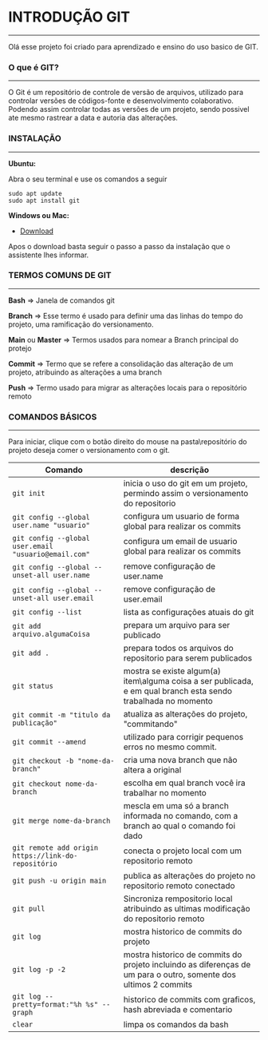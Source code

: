 # **INTRODUÇÃO  GIT** #
---
Olá esse projeto foi criado para aprendizado e ensino do uso basico de GIT.

### **O que é GIT?** ###
---

O Git é um repositório de controle de versão de arquivos, utilizado para controlar versões de códigos-fonte e desenvolvimento colaborativo. Podendo assim controlar todas as versões de um projeto, sendo possivel ate mesmo rastrear a data e autoria das alterações.

### **INSTALAÇÃO** ###
---

**Ubuntu:** 


Abra o seu terminal e use os comandos a seguir
```
sudo apt update
sudo apt install git
```

**Windows ou Mac:**

- [Download](https://git-scm.com/downloads)

Apos o download basta seguir o passo a passo da instalação que o assistente lhes informar.

### **TERMOS COMUNS DE GIT** ###
---
**Bash** => Janela de comandos git

**Branch** => Esse termo é usado para definir uma das linhas do tempo do projeto, uma ramificação do versionamento.

**Main** ou **Master** => Termos usados para nomear a Branch principal do protejo

**Commit** => Termo que se refere a consolidação das alteração de um projeto, atribuindo as alterações a uma branch

**Push** => Termo usado para migrar as alterações locais para o repositório remoto

### **COMANDOS BÁSICOS** ###
---
Para iniciar, clique com o botão direito do mouse na pasta\repositório do projeto deseja comer o versionamento com o git.

|Comando|descrição|
|-|-|
|`git init`|inicia o uso do git em um projeto, permindo assim o versionamento do repositorio|
|`git config --global user.name "usuario"`|configura um usuario de forma global para realizar os commits|
|`git config --global user.email "usuario@email.com"`|configura um email de usuario global para realizar os commits|
|`git config --global --unset-all user.name`|remove configuração de user.name|
|`git config --global --unset-all user.email`|remove configuração de user.email|
|`git config --list`| lista as configurações atuais do git|
|`git add arquivo.algumaCoisa`|prepara um arquivo para ser publicado|
|`git add .`|prepara todos os arquivos do repositorio para serem publicados|
|`git status`|mostra se existe algum(a) item\alguma coisa a  ser publicada, e em qual branch esta sendo trabalhada no momento|
|`git commit -m "titulo da publicação"`|atualiza as alterações do projeto, "commitando"|
|`git commit --amend`|utilizado para corrigir pequenos erros no mesmo commit.|
|`git checkout -b "nome-da-branch"`|cria uma nova branch que não altera a original|
|`git checkout nome-da-branch`|escolha em qual branch você ira trabalhar no momento|
|`git merge nome-da-branch`|mescla em uma só a branch informada no comando, com a branch ao qual o comando foi dado|
|`git remote add origin https://link-do-repositório`| conecta o projeto local com um repositorio remoto|
|`git push -u origin main`|publica as alterações do projeto no repositorio remoto conectado|
|`git pull`|Sincroniza rempositorio local atribuindo as ultimas modificação do repositorio remoto|
|`git log`|mostra historico de commits do projeto|
|`git log -p -2`|mostra historico de commits do projeto incluindo as diferenças de um para o outro, somente dos ultimos 2 commits|
|`git log --pretty=format:"%h %s" --graph`|historico de commits com graficos, hash abreviada e comentario|
|`clear`|limpa os comandos da bash|


